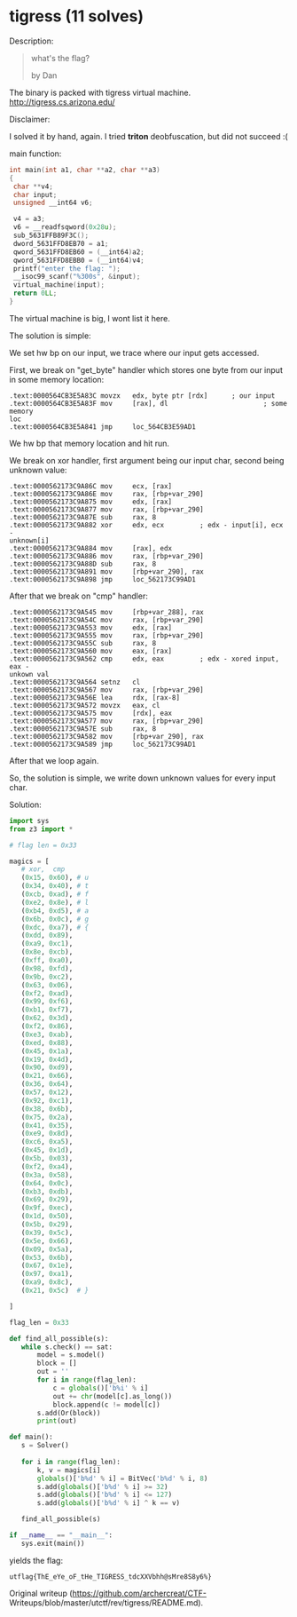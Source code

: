# tigress (11 solves)

Description:

> what's the flag?  
>  
> by Dan

The binary is packed with tigress virtual machine.
http://tigress.cs.arizona.edu/

Disclaimer:

I solved it by hand, again. I tried **triton** deobfuscation, but did not
succeed :(

main function:

```c++  
int main(int a1, char **a2, char **a3)  
{  
 char **v4;  
 char input;  
 unsigned __int64 v6;

 v4 = a3;  
 v6 = __readfsqword(0x28u);  
 sub_5631FFB89F3C();  
 dword_5631FFD8EB70 = a1;  
 qword_5631FFD8EB60 = (__int64)a2;  
 qword_5631FFD8EBB0 = (__int64)v4;  
 printf("enter the flag: ");  
 __isoc99_scanf("%300s", &input);  
 virtual_machine(input);  
 return 0LL;  
}  
```

The virtual machine is big, I wont list it here.

The solution is simple:

We set hw bp on our input, we trace where our input gets accessed.

First, we break on "get_byte" handler which stores one byte from our input in
some memory location:

```  
.text:0000564CB3E5A83C movzx   edx, byte ptr [rdx]      ; our input  
.text:0000564CB3E5A83F mov     [rax], dl                        ; some memory
loc  
.text:0000564CB3E5A841 jmp     loc_564CB3E59AD1  
```

We hw bp that memory location and hit run.

We break on xor handler, first argument being our input char, second being
unknown value:

```  
.text:0000562173C9A86C mov     ecx, [rax]  
.text:0000562173C9A86E mov     rax, [rbp+var_290]  
.text:0000562173C9A875 mov     edx, [rax]  
.text:0000562173C9A877 mov     rax, [rbp+var_290]  
.text:0000562173C9A87E sub     rax, 8  
.text:0000562173C9A882 xor     edx, ecx         ; edx - input[i], ecx -
unknown[i]  
.text:0000562173C9A884 mov     [rax], edx  
.text:0000562173C9A886 mov     rax, [rbp+var_290]  
.text:0000562173C9A88D sub     rax, 8  
.text:0000562173C9A891 mov     [rbp+var_290], rax  
.text:0000562173C9A898 jmp     loc_562173C99AD1  
```

After that we break on "cmp" handler:

```  
.text:0000562173C9A545 mov     [rbp+var_288], rax  
.text:0000562173C9A54C mov     rax, [rbp+var_290]  
.text:0000562173C9A553 mov     edx, [rax]  
.text:0000562173C9A555 mov     rax, [rbp+var_290]  
.text:0000562173C9A55C sub     rax, 8  
.text:0000562173C9A560 mov     eax, [rax]  
.text:0000562173C9A562 cmp     edx, eax         ; edx - xored input, eax -
unkown val  
.text:0000562173C9A564 setnz   cl  
.text:0000562173C9A567 mov     rax, [rbp+var_290]  
.text:0000562173C9A56E lea     rdx, [rax-8]  
.text:0000562173C9A572 movzx   eax, cl  
.text:0000562173C9A575 mov     [rdx], eax  
.text:0000562173C9A577 mov     rax, [rbp+var_290]  
.text:0000562173C9A57E sub     rax, 8  
.text:0000562173C9A582 mov     [rbp+var_290], rax  
.text:0000562173C9A589 jmp     loc_562173C99AD1  
```

After that we loop again.

So, the solution is simple, we write down unknown values for every input char.

Solution:

```python  
import sys  
from z3 import *

# flag len = 0x33

magics = [  
   # xor,  cmp  
   (0x15, 0x60), # u  
   (0x34, 0x40), # t  
   (0xcb, 0xad), # f  
   (0xe2, 0x8e), # l  
   (0xb4, 0xd5), # a  
   (0x6b, 0x0c), # g  
   (0xdc, 0xa7), # {  
   (0xdd, 0x89),  
   (0xa9, 0xc1),  
   (0x8e, 0xcb),  
   (0xff, 0xa0),  
   (0x98, 0xfd),  
   (0x9b, 0xc2),  
   (0x63, 0x06),  
   (0xf2, 0xad),  
   (0x99, 0xf6),  
   (0xb1, 0xf7),  
   (0x62, 0x3d),  
   (0xf2, 0x86),  
   (0xe3, 0xab),  
   (0xed, 0x88),  
   (0x45, 0x1a),  
   (0x19, 0x4d),  
   (0x90, 0xd9),  
   (0x21, 0x66),  
   (0x36, 0x64),  
   (0x57, 0x12),  
   (0x92, 0xc1),  
   (0x38, 0x6b),  
   (0x75, 0x2a),  
   (0x41, 0x35),  
   (0xe9, 0x8d),  
   (0xc6, 0xa5),  
   (0x45, 0x1d),  
   (0x5b, 0x03),  
   (0xf2, 0xa4),  
   (0x3a, 0x58),  
   (0x64, 0x0c),  
   (0xb3, 0xdb),  
   (0x69, 0x29),  
   (0x9f, 0xec),  
   (0x1d, 0x50),  
   (0x5b, 0x29),  
   (0x39, 0x5c),  
   (0x5e, 0x66),  
   (0x09, 0x5a),  
   (0x53, 0x6b),  
   (0x67, 0x1e),  
   (0x97, 0xa1),  
   (0xa9, 0x8c),  
   (0x21, 0x5c)  # }

]

flag_len = 0x33

def find_all_possible(s):  
   while s.check() == sat:  
       model = s.model()  
       block = []  
       out = ''  
       for i in range(flag_len):  
           c = globals()['b%i' % i]  
           out += chr(model[c].as_long())  
           block.append(c != model[c])  
       s.add(Or(block))  
       print(out)

def main():  
   s = Solver()  
  
   for i in range(flag_len):  
       k, v = magics[i]  
       globals()['b%d' % i] = BitVec('b%d' % i, 8)  
       s.add(globals()['b%d' % i] >= 32)  
       s.add(globals()['b%d' % i] <= 127)  
       s.add(globals()['b%d' % i] ^ k == v)

   find_all_possible(s)

if __name__ == "__main__":  
   sys.exit(main())  
```

yields the flag:

```  
utflag{ThE_eYe_oF_tHe_TIGRESS_tdcXXVbhh@sMre8S8y6%}  
```

Original writeup (https://github.com/archercreat/CTF-
Writeups/blob/master/utctf/rev/tigress/README.md).